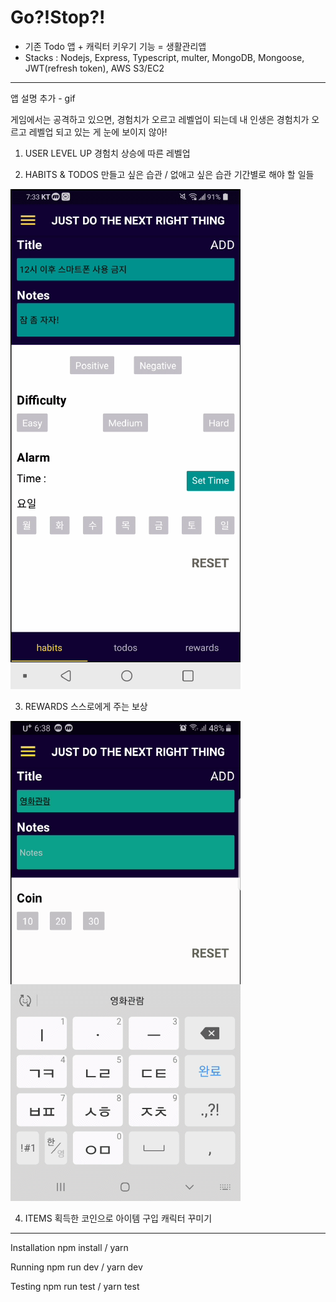 # Go?!Stop?!

- 기존 Todo 앱 + 캐릭터 키우기 기능 = 생활관리앱
- Stacks : Nodejs, Express, Typescript, multer, MongoDB, Mongoose, JWT(refresh token), AWS S3/EC2

---------------------------------------------------------

앱 설명 추가 - gif

게임에서는 공격하고 있으면, 경험치가 오르고 레벨업이 되는데
내 인생은 경험치가 오르고 레벨업 되고 있는 게 눈에 보이지 않아!

1. USER
LEVEL UP
경험치 상승에 따른 레벨업

2. HABITS & TODOS
만들고 싶은 습관 / 없애고 싶은 습관
기간별로 해야 할 일들

![habitsTodos.gif](./image/habitsTodos.gif)



3. REWARDS
스스로에게 주는 보상

![rewards.gif](./image/rewards.gif)

4. ITEMS
획득한 코인으로 아이템 구입
캐릭터 꾸미기

---------------------------------------------------------

Installation
npm install / yarn

Running
npm run dev / yarn dev

Testing
npm run test / yarn test

